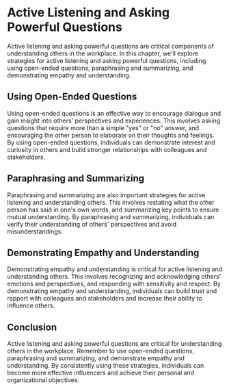 Active Listening and Asking Powerful Questions
===============================================================================

Active listening and asking powerful questions are critical components of understanding others in the workplace. In this chapter, we'll explore strategies for active listening and asking powerful questions, including using open-ended questions, paraphrasing and summarizing, and demonstrating empathy and understanding.

Using Open-Ended Questions
--------------------------

Using open-ended questions is an effective way to encourage dialogue and gain insight into others' perspectives and experiences. This involves asking questions that require more than a simple "yes" or "no" answer, and encouraging the other person to elaborate on their thoughts and feelings. By using open-ended questions, individuals can demonstrate interest and curiosity in others and build stronger relationships with colleagues and stakeholders.

Paraphrasing and Summarizing
----------------------------

Paraphrasing and summarizing are also important strategies for active listening and understanding others. This involves restating what the other person has said in one's own words, and summarizing key points to ensure mutual understanding. By paraphrasing and summarizing, individuals can verify their understanding of others' perspectives and avoid misunderstandings.

Demonstrating Empathy and Understanding
---------------------------------------

Demonstrating empathy and understanding is critical for active listening and understanding others. This involves recognizing and acknowledging others' emotions and perspectives, and responding with sensitivity and respect. By demonstrating empathy and understanding, individuals can build trust and rapport with colleagues and stakeholders and increase their ability to influence others.

Conclusion
----------

Active listening and asking powerful questions are critical for understanding others in the workplace. Remember to use open-ended questions, paraphrasing and summarizing, and demonstrate empathy and understanding. By consistently using these strategies, individuals can become more effective influencers and achieve their personal and organizational objectives.
